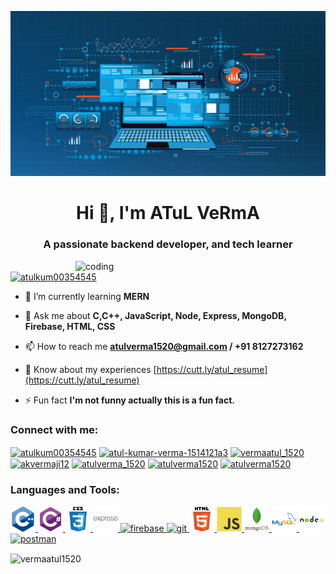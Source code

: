 ![logo](https://github.com/vermaAtul1520/vermaAtul1520/blob/main/687474703a2f2f7761747a616f7765622e636f6d2f77702d636f6e74656e742f75706c6f6164732f323032322f30372f776562736974652d64657369676e2d636f6d70616e792d696e2d79616d756e612d6e616761722e6a7067.jpeg)
<h1 align="center">Hi 👋, I'm ATuL VeRmA</h1>
<h3 align="center">A passionate backend developer, and tech learner</h3>
<img align="right" alt="coding" width="400" src="https://user-images.githubusercontent.com/55389276/140866485-8fb1c876-9a8f-4d6a-98dc-08c4981eaf70.gif">
<p align="left"> <a href="https://twitter.com/atulkum00354545" target="blank"><img src="https://img.shields.io/twitter/follow/atulkum00354545?logo=twitter&style=for-the-badge" alt="atulkum00354545" /></a> </p>

- 🌱 I’m currently learning **MERN**

- 💬 Ask me about **C,C++, JavaScript, Node, Express, MongoDB, Firebase, HTML, CSS**

- 📫 How to reach me **atulverma1520@gmail.com / +91 8127273162**

- 📄 Know about my experiences [https://cutt.ly/atul_resume](https://cutt.ly/atul_resume)

- ⚡ Fun fact **I'm not funny actually this is a fun fact.**

<h3 align="left">Connect with me:</h3>
<p align="left">
<a href="https://twitter.com/atulkum00354545" target="blank"><img align="center" src="https://raw.githubusercontent.com/rahuldkjain/github-profile-readme-generator/master/src/images/icons/Social/twitter.svg" alt="atulkum00354545" height="30" width="40" /></a>
<a href="https://linkedin.com/in/atul-kumar-verma-1514121a3" target="blank"><img align="center" src="https://raw.githubusercontent.com/rahuldkjain/github-profile-readme-generator/master/src/images/icons/Social/linked-in-alt.svg" alt="atul-kumar-verma-1514121a3" height="30" width="40" /></a>
<a href="https://instagram.com/vermaatul_1520" target="blank"><img align="center" src="https://raw.githubusercontent.com/rahuldkjain/github-profile-readme-generator/master/src/images/icons/Social/instagram.svg" alt="vermaatul_1520" height="30" width="40" /></a>
<a href="https://www.codechef.com/users/akvermaji12" target="blank"><img align="center" src="https://cdn.jsdelivr.net/npm/simple-icons@3.1.0/icons/codechef.svg" alt="akvermaji12" height="30" width="40" /></a>
<a href="https://codeforces.com/profile/atulverma_1520" target="blank"><img align="center" src="https://raw.githubusercontent.com/rahuldkjain/github-profile-readme-generator/master/src/images/icons/Social/codeforces.svg" alt="atulverma_1520" height="30" width="40" /></a>
<a href="https://www.leetcode.com/atulverma1520" target="blank"><img align="center" src="https://raw.githubusercontent.com/rahuldkjain/github-profile-readme-generator/master/src/images/icons/Social/leet-code.svg" alt="atulverma1520" height="30" width="40" /></a>
<a href="https://auth.geeksforgeeks.org/user/atulverma1520" target="blank"><img align="center" src="https://raw.githubusercontent.com/rahuldkjain/github-profile-readme-generator/master/src/images/icons/Social/geeks-for-geeks.svg" alt="atulverma1520" height="30" width="40" /></a>
</p>

<h3 align="left">Languages and Tools:</h3>
<p align="left"> <a href="https://www.w3schools.com/cpp/" target="_blank" rel="noreferrer"> <img src="https://raw.githubusercontent.com/devicons/devicon/master/icons/cplusplus/cplusplus-original.svg" alt="cplusplus" width="40" height="40"/> </a> <a href="https://www.w3schools.com/cs/" target="_blank" rel="noreferrer"> <img src="https://raw.githubusercontent.com/devicons/devicon/master/icons/csharp/csharp-original.svg" alt="csharp" width="40" height="40"/> </a> <a href="https://www.w3schools.com/css/" target="_blank" rel="noreferrer"> <img src="https://raw.githubusercontent.com/devicons/devicon/master/icons/css3/css3-original-wordmark.svg" alt="css3" width="40" height="40"/> </a> <a href="https://expressjs.com" target="_blank" rel="noreferrer"> <img src="https://raw.githubusercontent.com/devicons/devicon/master/icons/express/express-original-wordmark.svg" alt="express" width="40" height="40"/> </a> <a href="https://firebase.google.com/" target="_blank" rel="noreferrer"> <img src="https://www.vectorlogo.zone/logos/firebase/firebase-icon.svg" alt="firebase" width="40" height="40"/> </a> <a href="https://git-scm.com/" target="_blank" rel="noreferrer"> <img src="https://www.vectorlogo.zone/logos/git-scm/git-scm-icon.svg" alt="git" width="40" height="40"/> </a> <a href="https://www.w3.org/html/" target="_blank" rel="noreferrer"> <img src="https://raw.githubusercontent.com/devicons/devicon/master/icons/html5/html5-original-wordmark.svg" alt="html5" width="40" height="40"/> </a> <a href="https://developer.mozilla.org/en-US/docs/Web/JavaScript" target="_blank" rel="noreferrer"> <img src="https://raw.githubusercontent.com/devicons/devicon/master/icons/javascript/javascript-original.svg" alt="javascript" width="40" height="40"/> </a> <a href="https://www.mongodb.com/" target="_blank" rel="noreferrer"> <img src="https://raw.githubusercontent.com/devicons/devicon/master/icons/mongodb/mongodb-original-wordmark.svg" alt="mongodb" width="40" height="40"/> </a> <a href="https://www.mysql.com/" target="_blank" rel="noreferrer"> <img src="https://raw.githubusercontent.com/devicons/devicon/master/icons/mysql/mysql-original-wordmark.svg" alt="mysql" width="40" height="40"/> </a> <a href="https://nodejs.org" target="_blank" rel="noreferrer"> <img src="https://raw.githubusercontent.com/devicons/devicon/master/icons/nodejs/nodejs-original-wordmark.svg" alt="nodejs" width="40" height="40"/> </a> <a href="https://postman.com" target="_blank" rel="noreferrer"> <img src="https://www.vectorlogo.zone/logos/getpostman/getpostman-icon.svg" alt="postman" width="40" height="40"/> </a> </p>

<p><img align="center" src="https://github-readme-stats.vercel.app/api/top-langs?username=vermaatul1520&show_icons=true&locale=en&layout=compact" alt="vermaatul1520" /></p>
